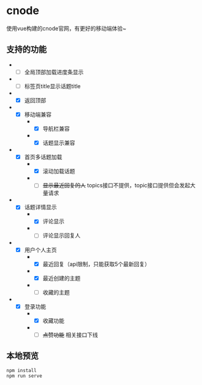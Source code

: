 # cnode
使用vue构建的cnode官网，有更好的移动端体验~

## 支持的功能
* - [ ] 全局顶部加载进度条显示
* - [ ] 标签页title显示话题title
* - [x] 返回顶部
* - [x] 移动端兼容
    * - [x] 导航栏兼容
    * - [x] 话题显示兼容
* - [x] 首页多话题加载
    * - [x] 滚动加载话题
    * - [ ] ~~显示最近回复的人~~ topics接口不提供，topic接口提供但会发起大量请求
* - [x] 话题详情显示
    * - [x] 评论显示
    * - [ ] 评论显示回复人
* - [x] 用户个人主页
    * - [x] 最近回复（api限制，只能获取5个最新回复）
    * - [x] 最近创建的主题
    * - [ ] 收藏的主题
* - [x] 登录功能
    * - [x] 收藏功能
    * - [ ] ~~点赞功能~~ 相关接口下线

## 本地预览
```
npm install
npm run serve
```
